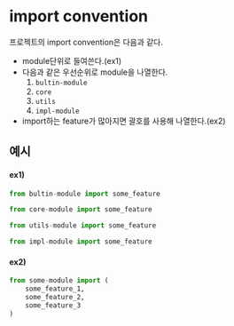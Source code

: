 # import convention

프로젝트의 import convention은 다음과 같다.
- module단위로 들여쓴다.(ex1)
- 다음과 같은 우선순위로 module을 나열한다.
    1. `bultin-module`
    2. `core`
    3. `utils`
    4. `impl-module`
- import하는 feature가 많아지면 괄호를 사용해 나열한다.(ex2)

## 예시
#### ex1)
```py
from bultin-module import some_feature

from core-module import some_feature

from utils-module import some_feature

from impl-module import some_feature
```

#### ex2)
```py
from some-module import (
    some_feature_1,
    some_feature_2,
    some_feature_3
)
```